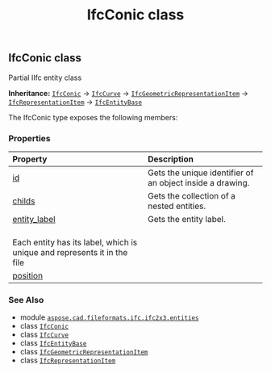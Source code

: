 ﻿---
title: IfcConic class
second_title: Aspose.CAD for Python via .NET API References
description: 
type: docs
weight: 990
url: /python-net/aspose.cad.fileformats.ifc.ifc2x3.entities/ifcconic/
is_root: false
---

## IfcConic class

Partial IIfc entity class



**Inheritance:** [`IfcConic`](/cad/python-net/aspose.cad.fileformats.ifc.ifc2x3.entities/ifcconic) → 
[`IfcCurve`](/cad/python-net/aspose.cad.fileformats.ifc.ifc2x3.entities/ifccurve) → 
[`IfcGeometricRepresentationItem`](/cad/python-net/aspose.cad.fileformats.ifc.ifc2x3.entities/ifcgeometricrepresentationitem) → 
[`IfcRepresentationItem`](/cad/python-net/aspose.cad.fileformats.ifc.ifc2x3.entities/ifcrepresentationitem) → 
[`IfcEntityBase`](/cad/python-net/aspose.cad.fileformats.ifc/ifcentitybase)



The IfcConic type exposes the following members:

### Properties
| Property | Description |
| :- | :- |
| [id](/cad/python-net/aspose.cad.fileformats.ifc.ifc2x3.entities/ifcconic/id) | Gets the unique identifier of an object inside a drawing. |
| [childs](/cad/python-net/aspose.cad.fileformats.ifc.ifc2x3.entities/ifcconic/childs) | Gets the collection of a nested entities. |
| [entity_label](/cad/python-net/aspose.cad.fileformats.ifc.ifc2x3.entities/ifcconic/entity_label) | Gets the entity label.<br/>Each entity has its label, which is unique and represents it in the file |
| [position](/cad/python-net/aspose.cad.fileformats.ifc.ifc2x3.entities/ifcconic/position) |  |



### See Also
* module [`aspose.cad.fileformats.ifc.ifc2x3.entities`](..)
* class [`IfcConic`](/cad/python-net/aspose.cad.fileformats.ifc.ifc2x3.entities/ifcconic)
* class [`IfcCurve`](/cad/python-net/aspose.cad.fileformats.ifc.ifc2x3.entities/ifccurve)
* class [`IfcEntityBase`](/cad/python-net/aspose.cad.fileformats.ifc/ifcentitybase)
* class [`IfcGeometricRepresentationItem`](/cad/python-net/aspose.cad.fileformats.ifc.ifc2x3.entities/ifcgeometricrepresentationitem)
* class [`IfcRepresentationItem`](/cad/python-net/aspose.cad.fileformats.ifc.ifc2x3.entities/ifcrepresentationitem)

